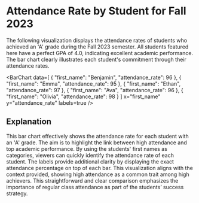 # Attendance Rate by Student for Fall 2023

The following visualization displays the attendance rates of students who achieved an 'A' grade during the Fall 2023 semester. All students featured here have a perfect GPA of 4.0, indicating excellent academic performance. The bar chart clearly illustrates each student's commitment through their attendance rates.

<BarChart
    data=[
        { "first_name": "Benjamin", "attendance_rate": 96 },
        { "first_name": "Emma", "attendance_rate": 95 },
        { "first_name": "Ethan", "attendance_rate": 97 },
        { "first_name": "Ava", "attendance_rate": 96 },
        { "first_name": "Olivia", "attendance_rate": 98 }
    ]
    x="first_name"
    y="attendance_rate"
    labels=true
/>

## Explanation

This bar chart effectively shows the attendance rate for each student with an 'A' grade. The aim is to highlight the link between high attendance and top academic performance. By using the students' first names as categories, viewers can quickly identify the attendance rate of each student. The labels provide additional clarity by displaying the exact attendance percentage on top of each bar. This visualization aligns with the context provided, showing high attendance as a common trait among high achievers. This straightforward and clear comparison emphasizes the importance of regular class attendance as part of the students’ success strategy.